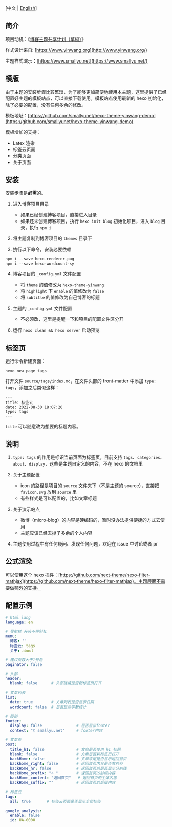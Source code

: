 [中文 | [English](./README_en.md)]

## 简介

项目动机：《[博客主题共享计划（草稿）](https://smallyu.net/2021/02/11/%E5%8D%9A%E5%AE%A2%E4%B8%BB%E9%A2%98%E5%85%B1%E4%BA%AB%E8%AE%A1%E5%88%92/)》

样式设计来自: [https://www.yinwang.org](http://www.yinwang.org/)

主题样式演示：[https://www.smallyu.net](https://www.smallyu.net/)

## 模版

由于主题的安装步骤比较繁琐，为了能够更加简便地使用本主题，这里提供了已经配置好主题的模板站点，可以直接下载使用。模板站点使用最新的 hexo 初始化，除了必要的配置，没有任何多余的修改。

模板地址：[https://github.com/smallyunet/hexo-theme-yinwang-demo](https://github.com/smallyunet/hexo-theme-yinwang-demo)

模板增加的支持：
  - Latex 渲染
  - 标签云页面
  - 分类页面
  - 关于页面

## 安装

安装步骤是**必需**的。

1. 进入博客项目目录
    - 如果已经创建博客项目，直接进入目录
    - 如果还未创建博客项目，执行 `hexo init blog` 初始化项目，进入 `blog` 目录，执行 `npm i`

2. 将主题复制到博客项目的 `themes` 目录下

3. 执行以下命令，安装必要依赖

```
npm i --save hexo-renderer-pug
npm i --save hexo-wordcount-sy  
```

4. 博客项目的 `_config.yml` 文件配置
    - 将 `theme` 的值修改为 `hexo-theme-yinwang`
    - 将 `highlight` 下 `enable` 的值修改为 `false`
    - 将 `subtitle` 的值修改为自己博客的标题

5. 主题的 `_config.yml` 文件配置
    - 不必须改，这里是提醒一下和项目的配置文件区分开

6. 运行 `hexo clean && hexo server` 启动预览

## 标签页

运行命令新建页面：

```
hexo new page tags
```

打开文件 `source/tags/index.md`，在文件头部的 front-matter 中添加 `type: tags`，添加之后类似这样：

```
---
title: 标签云
date: 2022-08-30 18:07:20
type: tags
---
```

`title` 可以随意改为想要的标题内容。

## 说明

1. `type: tags` 的作用是标识当前页面为标签页，目前支持 `tags`、`categories`、`about`、`display`，这些是主题自定义的内容，不在 hexo 的文档里

2. 关于主题配置
    - icon 的路径是项目的 `source` 文件夹下（不是主题的 source），直接把 `favicon.svg` 放到 `source` 里
    - 有些样式是可以配置的，比如文章标题

3. 关于演示站点
    - 微博（micro-blog）的内容是硬编码的，暂时没办法提供便捷的方式去使用
    - 主题应该已经去掉了多余的个人内容

4. 主题使用过程中有任何疑问、发现任何问题，欢迎在 issue 中讨论或者 pr

## 公式渲染

可以使用这个 hexo 插件：[https://github.com/next-theme/hexo-filter-mathjax](https://github.com/next-theme/hexo-filter-mathjax)。主题层面不需要做额外的支持。

## 配置示例

```yml
# html lang
language: en

# 导航栏 开头不带斜杠
menu:
  博客: ''
  标签云: tags
  关于: about

# 建议页数大于1开启
paginator: false

# 头部
header:
  blank: false      # 头部链接是否新标签页打开

# 文章列表
list:
  date: true        # 文章列表是否显示日期
  wordcount: false  # 是否显示字数统计

# 脚部
footer:
  display: false               # 是否显示footer
  context: "© smallyu.net"     # footer内容

# 文章页
post:
  title_h1: false              # 文章是否使用 h1 标题
  blank: false                 # 文章是否新标签页打开
  backHome: false              # 文章末尾是否显示返回首页
  backhome_right: false        # 返回首页内容是否右对齐
  backHome_hr: false           # 返回首页前是否显示分割线
  backHome_prefix: "↶ "        # 返回首页的前缀内容
  backHome_content: "返回首页"   # 返回首页的主体内容
  backHome_suffix: ""          # 返回首页的后缀内容

# 标签云
tags:
  all: true       # 标签云页面是否显示全部标签

google_analysis:
  enable: false
  id: UA-0000
```
